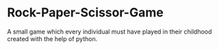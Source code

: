 # Rock-Paper-Scissor-Game
A small game which every individual must have played in their childhood created with the help of python.
